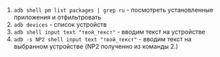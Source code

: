 1. `adb shell pm list packages | grep ru` - посмотреть установленные приложения и отфильтровать 
2. `adb devices` - список устройств
3. `adb shell input text "твой_текст"` - вводим текст на устройстве
4. `adb -s NP2 shell input text "твой_текст"` - вводим текст на выбранном устройстве (NP2 полученно из команды 2.)